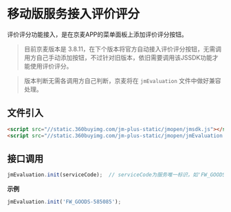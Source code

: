 # 移动版服务接入评价评分

评价评分功能接入，是在京麦APP的菜单面板上添加评价评分按钮。

> 目前京麦版本是 3.8.11，在下个版本将官方自动接入评价评分按钮，无需调用方自己手动添加按钮，不过针对旧版本，依旧需要调用该JSSDK功能才能使用评价评分。

> 版本判断无需各调用方自己判断，京麦将在 `jmEvaluation` 文件中做好兼容处理。

## 文件引入

```html
<script src="//static.360buyimg.com/jm-plus-static/jmopen/jmsdk.js"></script>
<script src="//static.360buyimg.com/jm-plus-static/jmopen/jmEvaluation.js"></script>
```

## 接口调用

```javascript
jmEvaluation.init(serviceCode);  // serviceCode为服务唯一标识，如'FW_GOODS-585085'
```

**示例**

```javascript
jmEvaluation.init('FW_GOODS-585085');
```

